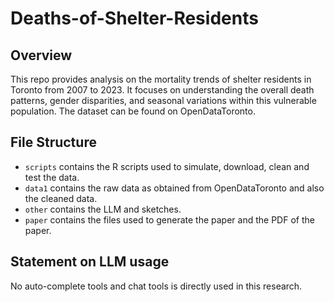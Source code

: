 # Deaths-of-Shelter-Residents

## Overview
This repo provides analysis on the mortality trends of shelter residents in Toronto from 2007 to 2023. It focuses on understanding the overall death patterns, gender disparities, and seasonal variations within this vulnerable population. The dataset can be found on OpenDataToronto.

## File Structure
-   `scripts` contains the R scripts used to simulate, download, clean and test the data.
-   `data1` contains the raw data as obtained from OpenDataToronto and also the cleaned data.
-   `other` contains the LLM and sketches.
-   `paper` contains the files used to generate the paper and the PDF of the paper.

## Statement on LLM usage
No auto-complete tools and chat tools is directly used in this research.
